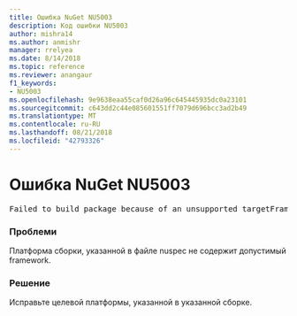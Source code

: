 ```yaml
---
title: Ошибка NuGet NU5003
description: Код ошибки NU5003
author: mishra14
ms.author: anmishr
manager: rrelyea
ms.date: 8/14/2018
ms.topic: reference
ms.reviewer: anangaur
f1_keywords:
- NU5003
ms.openlocfilehash: 9e9638eaa55caf0d26a96c645445935dc0a23101
ms.sourcegitcommit: c643dd2c44e085601551ff7079d696bcc3ad2b49
ms.translationtype: MT
ms.contentlocale: ru-RU
ms.lasthandoff: 08/21/2018
ms.locfileid: "42793326"
---
```

# <a name="nuget-error-nu5003"></a>Ошибка NuGet NU5003
<pre>Failed to build package because of an unsupported targetFramework value on 'System.Net'.</pre>

### <a name="issue"></a>Проблеми

Платформа сборки, указанной в файле nuspec не содержит допустимый framework.


### <a name="solution"></a>Решение

Исправьте целевой платформы, указанной в указанной сборке.

